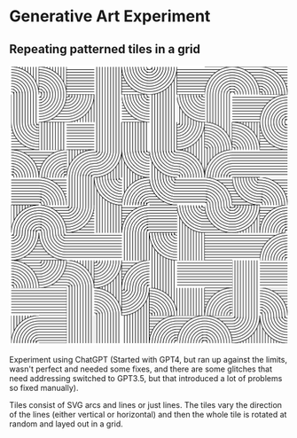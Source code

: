 # Generative Art Experiment
## Repeating patterned tiles in a grid

![Example Image](https://github.com/MarkJB/patterned-grid/blob/master/images/mostly-working-example-001.png)

Experiment using ChatGPT (Started with GPT4, but ran up against the limits, wasn't perfect and needed some fixes, and there are some glitches that need addressing switched to GPT3.5, but that introduced a lot of problems so fixed manually).

Tiles consist of SVG arcs and lines or just lines. The tiles vary the direction of the lines (either vertical or horizontal) and then the whole tile is rotated at random and layed out in a grid.
